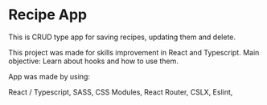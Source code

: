 # Recipe App

This is CRUD type app for saving recipes, updating them and delete.

This project was made for skills improvement in React and Typescript.
Main objective: Learn about hooks and how to use them.

App was made by using:

React / Typescript,
SASS,
CSS Modules,
React Router,
CSLX,
Eslint,
